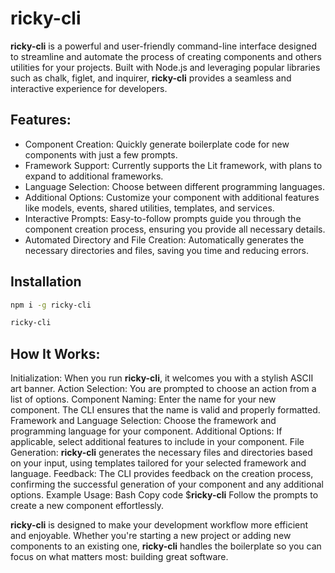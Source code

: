 # ricky-cli

**ricky-cli** is a powerful and user-friendly command-line interface designed to streamline and automate the process of creating components and others utilities for your projects. Built with Node.js and leveraging popular libraries such as chalk, figlet, and inquirer, **ricky-cli** provides a seamless and interactive experience for developers.

## Features:

- Component Creation: Quickly generate boilerplate code for new components with just a few prompts.
- Framework Support: Currently supports the Lit framework, with plans to expand to additional frameworks.
- Language Selection: Choose between different programming languages.
- Additional Options: Customize your component with additional features like models, events, shared utilities, templates, and services.
- Interactive Prompts: Easy-to-follow prompts guide you through the component creation process, ensuring you provide all necessary details.
- Automated Directory and File Creation: Automatically generates the necessary directories and files, saving you time and reducing errors.

## Installation

```bash
npm i -g ricky-cli
```

```bash
ricky-cli
```

## How It Works:

Initialization: When you run **ricky-cli**, it welcomes you with a stylish ASCII art banner.
Action Selection: You are prompted to choose an action from a list of options.
Component Naming: Enter the name for your new component. The CLI ensures that the name is valid and properly formatted.
Framework and Language Selection: Choose the framework and programming language for your component.
Additional Options: If applicable, select additional features to include in your component.
File Generation: **ricky-cli** generates the necessary files and directories based on your input, using templates tailored for your selected framework and language.
Feedback: The CLI provides feedback on the creation process, confirming the successful generation of your component and any additional options.
Example Usage:
Bash
Copy code
$**ricky-cli**
Follow the prompts to create a new component effortlessly.

**ricky-cli** is designed to make your development workflow more efficient and enjoyable. Whether you're starting a new project or adding new components to an existing one, **ricky-cli** handles the boilerplate so you can focus on what matters most: building great software.
